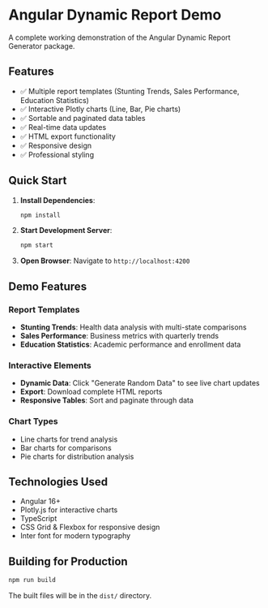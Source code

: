 # Angular Dynamic Report Demo

A complete working demonstration of the Angular Dynamic Report Generator package.

## Features

- ✅ Multiple report templates (Stunting Trends, Sales Performance, Education Statistics)
- ✅ Interactive Plotly charts (Line, Bar, Pie charts)
- ✅ Sortable and paginated data tables
- ✅ Real-time data updates
- ✅ HTML export functionality
- ✅ Responsive design
- ✅ Professional styling

## Quick Start

1. **Install Dependencies**:
   ```bash
   npm install
   ```

2. **Start Development Server**:
   ```bash
   npm start
   ```

3. **Open Browser**:
   Navigate to `http://localhost:4200`

## Demo Features

### Report Templates
- **Stunting Trends**: Health data analysis with multi-state comparisons
- **Sales Performance**: Business metrics with quarterly trends  
- **Education Statistics**: Academic performance and enrollment data

### Interactive Elements
- **Dynamic Data**: Click "Generate Random Data" to see live chart updates
- **Export**: Download complete HTML reports
- **Responsive Tables**: Sort and paginate through data

### Chart Types
- Line charts for trend analysis
- Bar charts for comparisons
- Pie charts for distribution analysis

## Technologies Used

- Angular 16+
- Plotly.js for interactive charts
- TypeScript
- CSS Grid & Flexbox for responsive design
- Inter font for modern typography

## Building for Production

```bash
npm run build
```

The built files will be in the `dist/` directory.